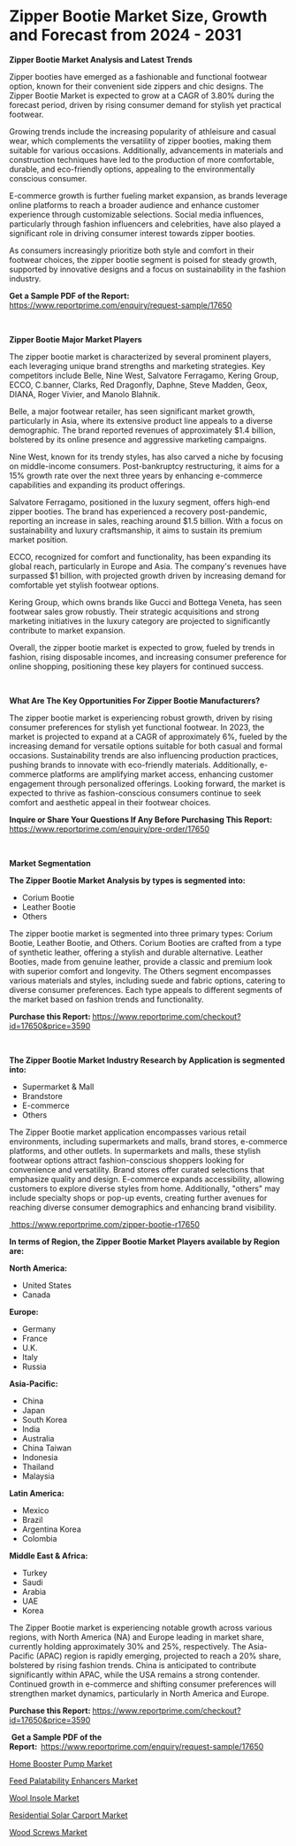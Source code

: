 <p><h1>Zipper Bootie Market Size, Growth and Forecast from 2024 - 2031</h1></p><p><strong>Zipper Bootie Market Analysis and Latest Trends</strong></p>
<p><p>Zipper booties have emerged as a fashionable and functional footwear option, known for their convenient side zippers and chic designs. The Zipper Bootie Market is expected to grow at a CAGR of 3.80% during the forecast period, driven by rising consumer demand for stylish yet practical footwear. </p><p>Growing trends include the increasing popularity of athleisure and casual wear, which complements the versatility of zipper booties, making them suitable for various occasions. Additionally, advancements in materials and construction techniques have led to the production of more comfortable, durable, and eco-friendly options, appealing to the environmentally conscious consumer. </p><p>E-commerce growth is further fueling market expansion, as brands leverage online platforms to reach a broader audience and enhance customer experience through customizable selections. Social media influences, particularly through fashion influencers and celebrities, have also played a significant role in driving consumer interest towards zipper booties. </p><p>As consumers increasingly prioritize both style and comfort in their footwear choices, the zipper bootie segment is poised for steady growth, supported by innovative designs and a focus on sustainability in the fashion industry.</p></p>
<p><strong>Get a Sample PDF of the Report:&nbsp;</strong> <a href="https://www.reportprime.com/enquiry/request-sample/17650?utm_campaign=36&utm_medium=2&utm_source=Github&utm_content=ia&utm_term=19112024&utm_id=zipper-bootie">https://www.reportprime.com/enquiry/request-sample/17650</a></p>
<p>&nbsp;</p>
<p><strong>Zipper Bootie Major Market Players</strong></p>
<p><p>The zipper bootie market is characterized by several prominent players, each leveraging unique brand strengths and marketing strategies. Key competitors include Belle, Nine West, Salvatore Ferragamo, Kering Group, ECCO, C.banner, Clarks, Red Dragonfly, Daphne, Steve Madden, Geox, DIANA, Roger Vivier, and Manolo Blahnik. </p><p>Belle, a major footwear retailer, has seen significant market growth, particularly in Asia, where its extensive product line appeals to a diverse demographic. The brand reported revenues of approximately $1.4 billion, bolstered by its online presence and aggressive marketing campaigns.</p><p>Nine West, known for its trendy styles, has also carved a niche by focusing on middle-income consumers. Post-bankruptcy restructuring, it aims for a 15% growth rate over the next three years by enhancing e-commerce capabilities and expanding its product offerings.</p><p>Salvatore Ferragamo, positioned in the luxury segment, offers high-end zipper booties. The brand has experienced a recovery post-pandemic, reporting an increase in sales, reaching around $1.5 billion. With a focus on sustainability and luxury craftsmanship, it aims to sustain its premium market position.</p><p>ECCO, recognized for comfort and functionality, has been expanding its global reach, particularly in Europe and Asia. The company's revenues have surpassed $1 billion, with projected growth driven by increasing demand for comfortable yet stylish footwear options.</p><p>Kering Group, which owns brands like Gucci and Bottega Veneta, has seen footwear sales grow robustly. Their strategic acquisitions and strong marketing initiatives in the luxury category are projected to significantly contribute to market expansion.</p><p>Overall, the zipper bootie market is expected to grow, fueled by trends in fashion, rising disposable incomes, and increasing consumer preference for online shopping, positioning these key players for continued success.</p></p>
<p>&nbsp;</p>
<p><strong>What Are The Key Opportunities For Zipper Bootie Manufacturers?</strong></p>
<p><p>The zipper bootie market is experiencing robust growth, driven by rising consumer preferences for stylish yet functional footwear. In 2023, the market is projected to expand at a CAGR of approximately 6%, fueled by the increasing demand for versatile options suitable for both casual and formal occasions. Sustainability trends are also influencing production practices, pushing brands to innovate with eco-friendly materials. Additionally, e-commerce platforms are amplifying market access, enhancing customer engagement through personalized offerings. Looking forward, the market is expected to thrive as fashion-conscious consumers continue to seek comfort and aesthetic appeal in their footwear choices.</p></p>
<p><strong>Inquire or Share Your Questions If Any Before Purchasing This Report:</strong> <a href="https://www.reportprime.com/enquiry/pre-order/17650?utm_campaign=36&utm_medium=2&utm_source=Github&utm_content=ia&utm_term=19112024&utm_id=zipper-bootie">https://www.reportprime.com/enquiry/pre-order/17650</a></p>
<p>&nbsp;</p>
<p><strong>Market Segmentation</strong></p>
<p><strong>The Zipper Bootie Market Analysis by types is segmented into:</strong></p>
<p><ul><li>Corium Bootie</li><li>Leather Bootie</li><li>Others</li></ul></p>
<p><p>The zipper bootie market is segmented into three primary types: Corium Bootie, Leather Bootie, and Others. Corium Booties are crafted from a type of synthetic leather, offering a stylish and durable alternative. Leather Booties, made from genuine leather, provide a classic and premium look with superior comfort and longevity. The Others segment encompasses various materials and styles, including suede and fabric options, catering to diverse consumer preferences. Each type appeals to different segments of the market based on fashion trends and functionality.</p></p>
<p><strong>Purchase this Report:&nbsp;</strong><a href="https://www.reportprime.com/checkout?id=17650&price=3590&utm_campaign=36&utm_medium=2&utm_source=Github&utm_content=ia&utm_term=19112024&utm_id=zipper-bootie">https://www.reportprime.com/checkout?id=17650&price=3590</a></p>
<p>&nbsp;</p>
<p><strong>The Zipper Bootie Market Industry Research by Application is segmented into:</strong></p>
<p><ul><li>Supermarket & Mall</li><li>Brandstore</li><li>E-commerce</li><li>Others</li></ul></p>
<p><p>The Zipper Bootie market application encompasses various retail environments, including supermarkets and malls, brand stores, e-commerce platforms, and other outlets. In supermarkets and malls, these stylish footwear options attract fashion-conscious shoppers looking for convenience and versatility. Brand stores offer curated selections that emphasize quality and design. E-commerce expands accessibility, allowing customers to explore diverse styles from home. Additionally, "others" may include specialty shops or pop-up events, creating further avenues for reaching diverse consumer demographics and enhancing brand visibility.</p></p>
<p><a href="https://www.reportprime.com/zipper-bootie-r17650?utm_campaign=36&utm_medium=2&utm_source=Github&utm_content=ia&utm_term=19112024&utm_id=zipper-bootie">&nbsp;https://www.reportprime.com/zipper-bootie-r17650</a></p>
<p><strong>In terms of Region, the Zipper Bootie Market Players available by Region are:</strong></p>
<p>
    <p> <strong> North America: </strong>
        <ul>
            <li>United States</li>
            <li>Canada</li>
        </ul>
        </p> 
    <p> <strong> Europe: </strong>
        <ul>
            <li>Germany</li>
            <li>France</li>
            <li>U.K.</li>
            <li>Italy</li>
            <li>Russia</li>
        </ul>
        </p> 
    <p> <strong> Asia-Pacific: </strong>
        <ul>
            <li>China</li>
            <li>Japan</li>
            <li>South Korea</li>
            <li>India</li>
            <li>Australia</li>
            <li>China Taiwan</li>
            <li>Indonesia</li>
            <li>Thailand</li>
            <li>Malaysia</li>
        </ul>
        </p> 
    <p> <strong> Latin America: </strong>
        <ul>
            <li>Mexico</li>
            <li>Brazil</li>
            <li>Argentina Korea</li>
            <li>Colombia</li>
        </ul>
        </p> 
    <p> <strong> Middle East & Africa: </strong>
        <ul>
            <li>Turkey</li>
            <li>Saudi</li>
            <li>Arabia</li>
            <li>UAE</li>
            <li>Korea</li>
        </ul>
    </p>
    </p>
<p><p>The Zipper Bootie market is experiencing notable growth across various regions, with North America (NA) and Europe leading in market share, currently holding approximately 30% and 25%, respectively. The Asia-Pacific (APAC) region is rapidly emerging, projected to reach a 20% share, bolstered by rising fashion trends. China is anticipated to contribute significantly within APAC, while the USA remains a strong contender. Continued growth in e-commerce and shifting consumer preferences will strengthen market dynamics, particularly in North America and Europe.</p></p>
<p><strong>Purchase this Report: </strong><a href="https://www.reportprime.com/checkout?id=17650&price=3590&utm_campaign=36&utm_medium=2&utm_source=Github&utm_content=ia&utm_term=19112024&utm_id=zipper-bootie">https://www.reportprime.com/checkout?id=17650&price=3590</a></p>
<p>&nbsp;<strong>Get a Sample PDF of the Report:&nbsp;&nbsp;</strong><a href="https://www.reportprime.com/enquiry/request-sample/17650?utm_campaign=36&utm_medium=2&utm_source=Github&utm_content=ia&utm_term=19112024&utm_id=zipper-bootie">https://www.reportprime.com/enquiry/request-sample/17650</a></p>
<p><strong></strong></p>
<p><p><a href="https://issuu.com/reportprime-2/docs/home-booster-pump-market-size-2030._572b9599f9599a?utm_campaign=36&utm_medium=2&utm_source=Github&utm_content=ia&utm_term=19112024&utm_id=zipper-bootie">Home Booster Pump Market</a></p><p><a href="https://www.linkedin.com/pulse/feed-palatability-enhancers-market-indicators-size-regional-k2ywe?utm_campaign=36&utm_medium=2&utm_source=Github&utm_content=ia&utm_term=19112024&utm_id=zipper-bootie">Feed Palatability Enhancers Market</a></p><p><a href="https://github.com/tamvrosiya/Market-Research-Report-List-6/blob/main/wool-insole-market.md?utm_campaign=36&utm_medium=2&utm_source=Github&utm_content=ia&utm_term=19112024&utm_id=zipper-bootie">Wool Insole Market</a></p><p><a href="https://issuu.com/reportprime-2/docs/residential-solar-carport-market-si_b57cea1fa42ead?utm_campaign=36&utm_medium=2&utm_source=Github&utm_content=ia&utm_term=19112024&utm_id=zipper-bootie">Residential Solar Carport Market</a></p><p><a href="https://github.com/pizolina/Market-Research-Report-List-6/blob/main/wood-screws-market.md?utm_campaign=36&utm_medium=2&utm_source=Github&utm_content=ia&utm_term=19112024&utm_id=zipper-bootie">Wood Screws Market</a></p></p>
